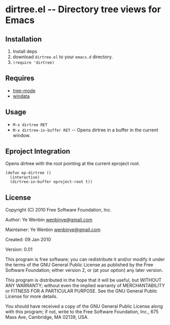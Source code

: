 # dirtree.el -- Directory tree views for Emacs

## Installation

1. Install deps
2. download `dirtree.el` to your `emacs.d` directory.
3. `(require 'dirtree)`

## Requires

* [tree-mode](http://www.emacswiki.org/emacs/tree-mode.el)
* [windata](http://www.emacswiki.org/emacs/windata.el)

## Usage

* `M-x dirtree RET`
* `M-x dirtree-in-buffer RET` -- Opens dirtree in a buffer in the current
   window.


## Eproject Integration

Opens dirtree with the root pointing at the current eproject root.

    (defun ep-dirtree ()
      (interactive)
      (dirtree-in-buffer eproject-root t))


## License

Copyright (C) 2010 Free Software Foundation, Inc.

Author: Ye Wenbin <wenbinye@gmail.com>

Maintainer: Ye Wenbin <wenbinye@gmail.com>

Created: 09 Jan 2010

Version: 0.01

This program is free software; you can redistribute it and/or modify
it under the terms of the GNU General Public License as published by
the Free Software Foundation; either version 2, or (at your option)
any later version.

This program is distributed in the hope that it will be useful,
but WITHOUT ANY WARRANTY; without even the implied warranty of
MERCHANTABILITY or FITNESS FOR A PARTICULAR PURPOSE.  See the
GNU General Public License for more details.

You should have received a copy of the GNU General Public License
along with this program; if not, write to the Free Software
Foundation, Inc., 675 Mass Ave, Cambridge, MA 02139, USA.

